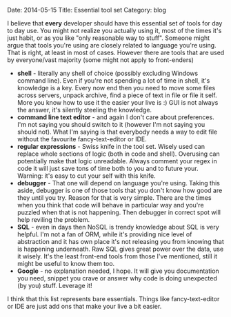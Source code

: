 Date: 2014-05-15
Title: Essential tool set
Category: blog

I believe that **every** developer should have this essential set of tools for day to day use.
You might not realize you actually using it, most of the times it's just habit, or as you like "only reasonable way to stuff".
Someone might argue that tools you're using are closely related to language you're using. That is right, at least in most of cases.
However there are tools that are used by everyone/vast majority (some might not apply to front-enders)

* **shell** - literally any shell of choice (possibly excluding Windows command line). Even if you're not spending a lot of time in shell, it's knowledge is a key. Every now end then you need to move some files across servers, unpack archive, find a piece of text in file or file it self. More you know how to use it the easier your live is :) GUI is not always the answer, it's silently steeling the knowledge.
* **command line text editor** - and again I don't care about preferences. I'm not saying you should switch to it (however I'm not saying you should not). What I'm saying is that everybody needs a way to edit file without the favourite fancy-text-editor or IDE.
* **regular expressions** - Swiss knife in the tool set. Wisely used can replace whole sections of logic (both in code and shell). Overusing can potentially make that logic unreadable. Always comment your regex in code it will just save tons of time both to you and to future your. Warning: it's easy to cut your self with this knife.
* **debugger** - That one will depend on language you're using. Taking this aside, debugger is one of those tools that you don't know how good are they until you try. Reason for that is very simple. There are the times when you think that code will behave in particular way and you're puzzled when that is not happening. Then debugger in correct spot will help reviling the problem.
* **SQL** - even in days then NoSQL is trendy knowledge about SQL is very helpful. I'm not a fan of ORM, while it's providing nice level of abstraction and it has own place it's not releasing you from knowing that is happening underneath. Raw SQL gives great power over the data, use it wisely. It's the least front-end tools from those I've mentioned, still it might be useful to know them too.
* **Google** - no explanation needed, I hope. It will give you documentation you need, snippet you crave or answer why code is doing unexpected (by you) stuff. Leverage it!

I think that this list represents bare essentials. Things like fancy-text-editor or IDE are just add ons that make your live a bit easier.
